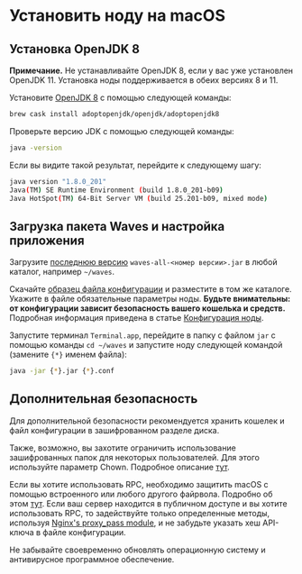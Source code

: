 # Установить ноду на macOS

## Установка OpenJDK 8

**Примечание.** Не устанавливайте OpenJDK 8, если у вас уже установлен OpenJDK 11. Установка ноды поддерживается в обеих версиях 8 и 11.

Установите [OpenJDK 8](https://github.com/AdoptOpenJDK/homebrew-openjdk) с помощью следующей команды:

```bash
brew cask install adoptopenjdk/openjdk/adoptopenjdk8
```

Проверьте версию JDK с помощью следующей команды:

```bash
java -version
```

Если вы видите такой результат, перейдите к следующему шагу:

```bash
java version "1.8.0_201"
Java(TM) SE Runtime Environment (build 1.8.0_201-b09)
Java HotSpot(TM) 64-Bit Server VM (build 25.201-b09, mixed mode)
```

## Загрузка пакета Waves и настройка приложения

Загрузите [последнюю версию](https://github.com/wavesplatform/Waves/releases) `waves-all-<номер версии>.jar` в любой каталог, например `~/waves`.

Скачайте [образец файла конфигурации](https://github.com/wavesplatform/Waves/blob/master/node/waves-sample.conf) и разместите в том же каталоге. Укажите в файле обязательные параметры ноды. **Будьте внимательны: от конфигурации зависит безопасность вашего кошелька и средств.** Подробная информация приведена в статье [Конфигурация ноды](/ru/waves-node/node-configuration).

Запустите терминал `Terminal.app`, перейдите в папку с файлом `jar` с помощью команды `cd ~/waves` и запустите ноду следующей командой (замените `{*}` именем файла):

```bash
java -jar {*}.jar {*}.conf
```

## Дополнительная безопасность

Для дополнительной безопасности рекомендуется хранить кошелек и файл конфигурации в зашифрованном разделе диска.

Также, возможно, вы захотите ограничить использование зашифрованных папок для некоторых пользователей. Для этого используйте параметр Chown. Подробное описание [тут](http://ss64.com/osx/chown.html).

Если вы хотите использовать RPC, необходимо защитить macOS с помощью встроенного или любого другого файрвола. Подробно об этом [тут](https://support.apple.com/en-us/HT201642). Если ваш сервер находится в публичном доступе и вы хотите использовать RPC, то задействуйте только определенные методы, используя [Nginx's proxy\_pass module](http://nginx.org/ru/docs/http/ngx_http_proxy_module.html), и не забудьте указать хеш API-ключа в файле конфигурации.

Не забывайте своевременно обновлять операционную систему и антивирусное программное обеспечение.

